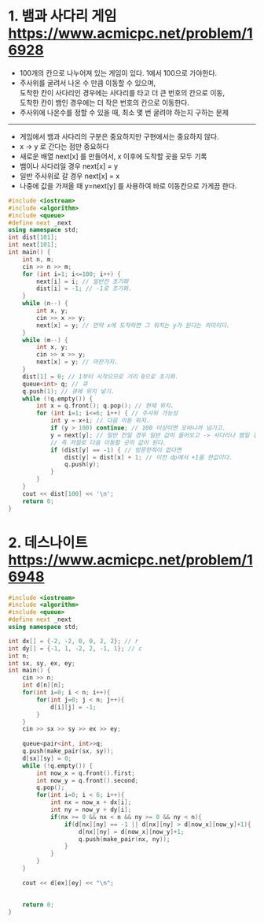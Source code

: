 # 1. 뱀과 사다리 게임 https://www.acmicpc.net/problem/16928   
   
* 100개의 칸으로 나누어져 있는 게임이 있다. 1에서 100으로 가야한다.         
* 주사위를 굴려서 나온 수 만큼 이동할 수 있으며,       
도착한 칸이 사다리인 경우에는 사다리를 타고 더 큰 번호의 칸으로 이동,       
도착한 칸이 뱀인 경우에는 더 작은 번호의 칸으로 이동한다.          
* 주사위에 나온수를 정할 수 있을 때, 최소 몇 번 굴려야 하는지 구하는 문제         
    
___
   
* 게임에서 뱀과 사다리의 구분은 중요하지만 구현에서는 중요하지 않다.    
* x -> y 로 간다는 점만 중요하다   
* 새로운 배열 next[x] 를 만들어서, x 이후에 도착할 곳을 모두 기록  
* 뱀이나 사다리일 경우 next[x] = y
* 일반 주사위로 갈 경우 next[x] = x 
* 나중에 값을 가져올 때 y=next[y] 를 사용하여 바로 이동칸으로 가게끔 한다.  

```c++
#include <iostream>
#include <algorithm>
#include <queue>
#define next _next
using namespace std;
int dist[101];
int next[101];
int main() {
    int n, m;
    cin >> n >> m;
    for (int i=1; i<=100; i++) {
        next[i] = i; // 일반칸 초기화
        dist[i] = -1; // -1로 초기화.
    }
    while (n--) {
        int x, y;
        cin >> x >> y;
        next[x] = y; // 만약 x에 도착하면 그 위치는 y가 된다는 의미이다.
    }
    while (m--) {
        int x, y;
        cin >> x >> y;
        next[x] = y; // 마찬가지.
    }
    dist[1] = 0; // 1부터 시작으므로 거리 0으로 초기화.
    queue<int> q; // 큐
    q.push(1); // 큐에 위치 넣기.
    while (!q.empty()) {
        int x = q.front(); q.pop(); // 현재 위치.
        for (int i=1; i<=6; i++) { // 주사위 가능성
            int y = x+i; // 다음 이동 위치.
            if (y > 100) continue; // 100 이상이면 오바니까 넘기고.
            y = next[y]; // 일반 칸일 경우 일반 값이 들어오고 -> 사다리나 뱀일 경우 그 다음 이동할 곳의 값이 온다.
            // 즉 저절로 다음 이동할 곳의 값이 된다.
            if (dist[y] == -1) { // 방문한적이 없다면
                dist[y] = dist[x] + 1; // 이전 dp에서 +1을 한값이다.
                q.push(y);
            }
        }
    }
    cout << dist[100] << '\n';
    return 0;
}

```

# 2. 데스나이트 https://www.acmicpc.net/problem/16948

```c++
#include <iostream>
#include <algorithm>
#include <queue>
#define next _next
using namespace std;

int dx[] = {-2, -2, 0, 0, 2, 2}; // r
int dy[] = {-1, 1, -2, 2, -1, 1}; // c
int n;
int sx, sy, ex, ey;
int main() {
    cin >> n;
    int d[n][n];
    for(int i=0; i < n; i++){
        for(int j=0; j < n; j++){
            d[i][j] = -1;
        }
    }
    cin >> sx >> sy >> ex >> ey;
    
    queue<pair<int, int>>q;
    q.push(make_pair(sx, sy));
    d[sx][sy] = 0;
    while (!q.empty()) {
        int now_x = q.front().first;
        int now_y = q.front().second;
        q.pop();
        for(int i=0; i < 6; i++){
            int nx = now_x + dx[i];
            int ny = now_y + dy[i];
            if(nx >= 0 && nx < n && ny >= 0 && ny < n){
                if(d[nx][ny] == -1 || d[nx][ny] > d[now_x][now_y]+1){
                    d[nx][ny] = d[now_x][now_y]+1;
                    q.push(make_pair(nx, ny));
                }
            }
        }
    }
    
    cout << d[ex][ey] << "\n";
    
    
    return 0;
}

```
